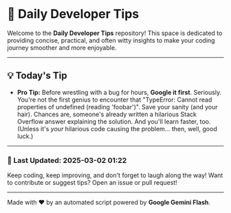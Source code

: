 
# 🌟 Daily Developer Tips

Welcome to the **Daily Developer Tips** repository! This space is dedicated to providing concise, practical, and often witty insights to make your coding journey smoother and more enjoyable.

---

## 💡 Today's Tip

- **Pro Tip:**  Before wrestling with a bug for hours,  **Google it first**.  Seriously.  You're not the first genius to encounter that "TypeError: Cannot read properties of undefined (reading 'foobar')".  Save your sanity (and your hair).  Chances are, someone's already written a hilarious Stack Overflow answer explaining the solution.  And you'll learn faster, too.  (Unless it's *your* hilarious code causing the problem... then, well, good luck.)

---

### 📅 Last Updated: 2025-03-02 01:22

Keep coding, keep improving, and don't forget to laugh along the way! Want to contribute or suggest tips? Open an issue or pull request!

---

Made with ❤️ by an automated script powered by **Google Gemini Flash**.

